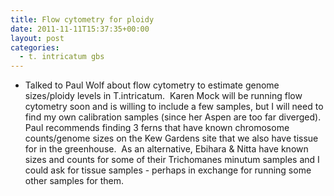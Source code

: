 ```yaml
---
title: Flow cytometry for ploidy
date: 2011-11-11T15:37:35+00:00
layout: post
categories:
  - t. intricatum gbs
---
```

  * Talked to Paul Wolf about flow cytometry to estimate genome sizes/ploidy levels in T.intricatum.  Karen Mock will be running flow cytometry soon and is willing to include a few samples, but I will need to find my own calibration samples (since her Aspen are too far diverged).  Paul recommends finding 3 ferns that have known chromosome counts/genome sizes on the Kew Gardens site that we also have tissue for in the greenhouse.  As an alternative, Ebihara & Nitta have known sizes and counts for some of their Trichomanes minutum samples and I could ask for tissue samples - perhaps in exchange for running some other samples for them.
